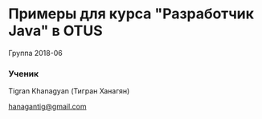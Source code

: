 # Примеры для курса "Разработчик Java" в OTUS

Группа 2018-06

### Ученик
Tigran Khanagyan (Тигран Ханагян)

hanagantig@gmail.com
